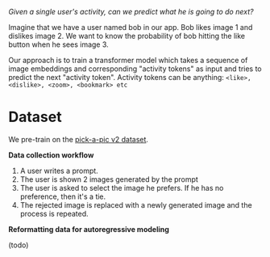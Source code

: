 *Given a single user's activity, can we predict what he is going to do next?*

Imagine that we have a user named bob in our app. Bob likes image 1 and dislikes image 2. We want to know the probability of bob hitting the like button when he sees image 3.

Our approach is to train a transformer model which takes a sequence of image embeddings and corresponding "activity tokens" as input and tries to predict the next "activity token". Activity tokens can be anything: `<like>, <dislike>, <zoom>, <bookmark> etc`

# Dataset

We pre-train on the [pick-a-pic v2 dataset](https://huggingface.co/datasets/yuvalkirstain/pickapic_v2).

**Data collection workflow**

1. A user writes a prompt.
2. The user is shown 2 images generated by the prompt
3. The user is asked to select the image he prefers. If he has no preference, then it's a tie.
4. The rejected image is replaced with a newly generated image and the process is repeated.

**Reformatting data for autoregressive modeling**

(todo)